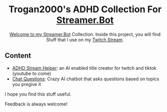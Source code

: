<h1 align="center">Trogan2000's
ADHD Collection For </a> <a href="https://streamer.bot/"> Streamer.Bot</h1>
<p align="center">
    Welcome to my <a href="https://streamer.bot/">Streamer.Bot</a> Collection. Inside this project, you will find Stuff that I use on my <a href="https://twitch.tv/trogan2000">Twitch Stream</a>.
</p>

## Content
- <a href="https://github.com/Trogan2000/Stream-Helper/tree/ADHD-Stream-Helper">ADHD Stream Helper</a>: an AI enabled title creator for twitch and tiktok  (youtube to come)
- <a href="https://github.com/Trogan2000/Stream-Helper/tree/Chat-Questions">Chat Questions</a>: Crazy AI chatbot that asks questions based on topics you pregive it

I hope you find this stuff useful.

Feedback is always welcome!
